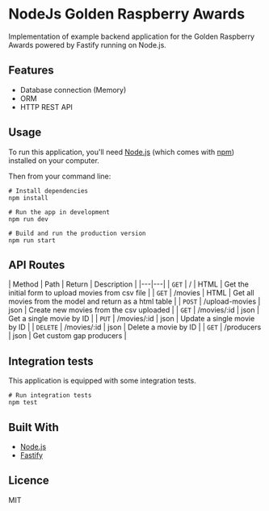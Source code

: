 # NodeJs Golden Raspberry Awards

Implementation of example backend application for the Golden Raspberry Awards powered by Fastify running on Node.js.

## Features

 - Database connection (Memory)
 - ORM
 - HTTP REST API
 
## Usage

To run this application, you'll need [Node.js](https://nodejs.org/en/) (which comes with [npm](https://www.npmjs.com/)) installed on your computer.

Then from your command line:

```
# Install dependencies
npm install

# Run the app in development
npm run dev

# Build and run the production version
npm run start
```

## API Routes

| Method | Path | Return | Description |
|---|---|
| `GET` | / | HTML | Get the initial form to upload movies from csv file |
| `GET` | /movies | HTML | Get all movies from the model and return as a html table |
| `POST` | /upload-movies | json | Create new movies from the csv uploaded |
| `GET` | /movies/:id | json | Get a single movie by ID |
| `PUT` | /movies/:id | json | Update a single movie by ID |
| `DELETE` | /movies/:id | json | Delete a movie by ID |
| `GET` | /producers | json | Get custom gap producers |

## Integration tests

This application is equipped with some integration tests.

```
# Run integration tests
npm test
```

## Built With

 - [Node.js](https://nodejs.org/en/)
 - [Fastify](https://fastify.dev/)

## Licence

MIT
